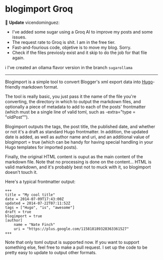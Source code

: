 blogimport Groq
==========

🤖 **Update** vicendominguez: 

* I've added some sugar using a Groq AI to improve my posts and some issues.
* The request rate to Groq is shit. I am in the free tier.
* Fast-and-fourious code, objetive is to move my blog. Sorry.
* Check if the files previosly exist and it skip to do the job for that file again.

 ℹ️ I've created an ollama flavor version in the branch `sugarollama`

--------

Blogimport is a simple tool to convert Blogger's xml export data into
[Hugo](http://hugo.spf13.com)-friendly markdown format.

The tool is really basic, you just pass it the name of the file you're
converting, the directory in which to output the markdown files, and optionally
a piece of metadata to add to each of the posts' frontmatter (which must be a
single line of valid toml, such as -extra="type = \"oldPost\"").

Blogimport outputs the tags, the post title, the published date, and whether or
not it's a draft as standard Hugo frontmatter.  In addition, the updated date is
added, as well as author name and uri, and an additional value of blogimport =
true (which can be handy for having special handling in your Hugo templates for
imported posts).

Finally, the original HTML content is ouput as the main content of the markdown
file.  Note that no processing is done on the content... HTML is valid markdown,
and it's probably best not to muck with it, so blogimport doesn't touch it.

Here's a typical frontmatter output:

	+++
	title = "My cool title"
	date = 2014-07-09T17:43:00Z
	updated = 2014-07-22T07:11:52Z
	tags = ["Hugo", "is", "awesome"]
	draft = true
	blogimport = true 
	[author]
		name = "Nate Finch"
		uri = "https://plus.google.com/115818189328363361527"
	+++

Note that only toml output is supported now.  If you want to support something
else, feel free to make a pull request.  I set up the code to be pretty easy to
update to output other formats.

